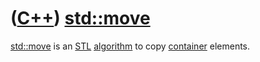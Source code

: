 # ([C++](Cpp.md)) [std::move](CppStdMove.md)

[std::move](CppStdMove.md) is an [STL](CppStl.md) [algorithm](CppAlgorithm.md) to copy
[container](CppContainer.md) elements.
